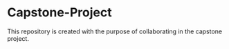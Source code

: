 # Capstone-Project
This repository is created with the purpose of collaborating in the capstone project.
